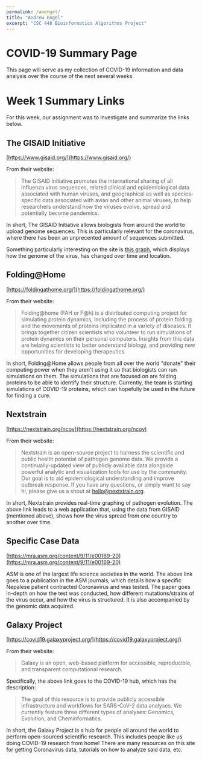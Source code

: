```yaml
---
permalink: /awengel/
title: "Andrew Engel"
excerpt: "CSC 448 Bioinformatics Algorithms Project"
---
```


# COVID-19 Summary Page
This page will serve as my collection of COVID-19 information and data analysis
over the course of the next several weeks.

# Week 1 Summary Links
For this week, our assignment was to investigate and summarize the links below.

## The GISAID Initiative
[https://www.gisaid.org/](https://www.gisaid.org/)

From their website:
> The GISAID Initiative promotes the international sharing of all influenza virus sequences, related clinical and epidemiological data associated with human viruses, and geographical as well as species-specific data associated with avian and other animal viruses, to help researchers understand how the viruses evolve, spread and potentially become pandemics.

In short, The GISAID Initiative allows biologists from around the world to upload genome sequences.  This is particularly relevant for the coronavirus, where there has been an unprecented amount of sequences submitted.

Something particularly interesting on the site is [this graph](https://www.gisaid.org/epiflu-applications/next-hcov-19-app/), which displays how the genome of the virus, has changed over time and location.

## Folding@Home
[https://foldingathome.org/](https://foldingathome.org/)

From their website:
> Folding@home (FAH or F@h) is a distributed computing project for simulating protein dynamics, including the process of protein folding and the movements of proteins implicated in a variety of diseases. It brings together citizen scientists who volunteer to run simulations of protein dynamics on their personal computers. Insights from this data are helping scientists to better understand biology, and providing new opportunities for developing therapeutics.

In short, Folding@Home allows people from all over the world "donate" their computing power when they aren't using it so that biologists can run simulations on them.  The simulations that are focused on are folding proteins to be able to identify their structure.  Currently, the team is starting simulations of COVID-19 proteins, which can hopefully be used in the future for finding a cure.

## Nextstrain
[https://nextstrain.org/ncov](https://nextstrain.org/ncov)

From their website:
> Nextstrain is an open-source project to harness the scientific and public health potential of pathogen genome data. We provide a continually-updated view of publicly available data alongside powerful analytic and visualization tools for use by the community. Our goal is to aid epidemiological understanding and improve outbreak response. If you have any questions, or simply want to say hi, please give us a shout at hello@nextstrain.org.

In short, Nextstrain provides real-time graphing of pathogen evolution.  The above link leads to a web application that, using the data from GISAID (mentioned above), shows how the virus spread from one country to another over time.

## Specific Case Data
[https://mra.asm.org/content/9/11/e00169-20](https://mra.asm.org/content/9/11/e00169-20)

ASM is one of the largest life science societies in the world.  The above link goes to a publication in the ASM journals, which details how a specific Nepalese patient contracted Coronavirus and was tested.  The paper goes in-depth on how the test was conducted, how different mutations/strains of the virus occur, and how the virus is structured.  It is also accompanied by the genomic data acquired.

## Galaxy Project
[https://covid19.galaxyproject.org/](https://covid19.galaxyproject.org/)

From their website:
> Galaxy is an open, web-based platform for accessible, reproducible, and transparent computational research.

Specifically, the above link goes to the COVID-19 hub, which has the description:
> The goal of this resource is to provide publicly accessible infrastructure and workflows for SARS-CoV-2 data analyses. We currently feature three different types of analyses: Genomics, Evolution, and Cheminformatics.

In short, the Galaxy Project is a hub for people all around the world to perform open-sourced scientific research.  This includes people like us doing COVID-19 research from home!  There are many resources on this site for getting Coronavirus data, tutorials on how to analyze said data, etc.


